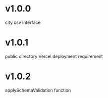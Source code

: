 # v1.0.0
city csv interface

# v1.0.1
public directory Vercel deployment requirement

# v1.0.2
applySchemaValidation function